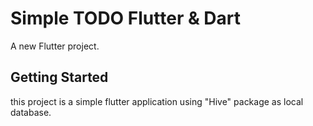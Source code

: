 # Simple TODO Flutter & Dart

A new Flutter project.

## Getting Started

this project is a simple flutter application using "Hive" package as local database. 